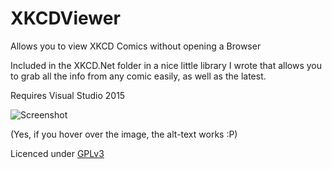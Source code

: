 # XKCDViewer
Allows you to view XKCD Comics without opening a Browser

Included in the XKCD.Net folder in a nice little library I wrote that allows you to grab all the info from any comic easily, as well as the latest.

Requires Visual Studio 2015

![Screenshot](http://i.imgur.com/pz2qTDB.png)

(Yes, if you hover over the image, the alt-text works :P)

Licenced under [GPLv3](http://www.gnu.org/licenses/gpl-3.0.txt)
